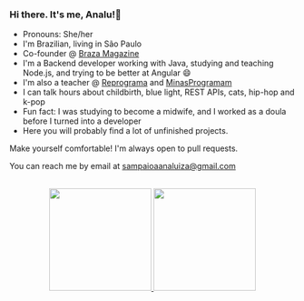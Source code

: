### Hi there. It's me, Analu!👋  

<!--
**analuizasampaio/analuizasampaio** is a ✨ _special_ ✨ repository because its `README.md` (this file) appears on your GitHub profile.

Here are some ideas to get you started:

- 🔭 I’m currently working on ...
- 🌱 I’m currently learning ...
- 👯 I’m looking to collaborate on ...
- 🤔 I’m looking for help with ...
- 💬 Ask me about ...
- 📫 How to reach me: ...
- 😄 Pronouns: ...
- ⚡ Fun fact: ...
-->
 

  <div>
    <ul>
      <li>Pronouns: She/her</li>
      <li>I'm Brazilian, living in São Paulo</li>
      <li>Co-founder @ <a href="https://brasamag.com.br/"> Braza Magazine </a> </li>
      <li>I'm a Backend developer working with Java, studying and teaching Node.js, and trying to be better at Angular 😄</li>
      <li>I'm also a teacher @ <a href="https://github.com/reprograma"> Reprograma</a> and  <a href="https://github.com/minasprogramam">MinasProgramam</a> </li>
      <li>I can talk hours about childbirth, blue light, REST APIs, cats, hip-hop and k-pop </li>
      <li>Fun fact: I was studying to become a midwife, and I worked as a doula before I turned into a developer</li>
      <li>Here you will probably find a lot of unfinished projects.</li>
    </ul>
  </div>
Make yourself comfortable! I'm always open to pull requests.

You can reach me by email at sampaioaanaluiza@gmail.com

<br/>

<div align="center">
  <a href="https://github.com/analuizasampaio">
  <img height="180em" src="https://github-readme-stats.vercel.app/api?username=analuizasampaio&show_icons=true&theme=moltack&include_all_commits=true&count_private=true"/>
  <img height="180em" src="https://github-readme-stats.vercel.app/api/top-langs/?username=analuizasampaio&layout=compact&langs_count=7&theme=moltack&hide=HTML,css"/>
</div>
